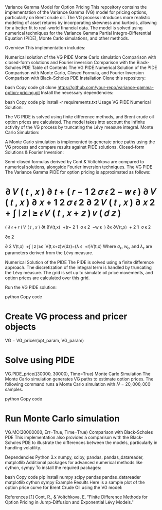 Variance Gamma Model for Option Pricing
This repository contains the implementation of the Variance Gamma (VG) model for pricing options, particularly on Brent crude oil. The VG process introduces more realistic modeling of asset returns by incorporating skewness and kurtosis, allowing for a better fit to real-world financial data. The model is solved using numerical techniques for the Variance Gamma Partial Integro-Differential Equation (PIDE), Monte Carlo simulations, and other methods.

Overview
This implementation includes:

Numerical solution of the VG PIDE
Monte Carlo simulation
Comparison with closed-form solutions and Fourier inversion
Comparison with the Black-Scholes PDE
Table of Contents
The VG PIDE
Numerical Solution of the PIDE
Comparison with Monte Carlo, Closed Formula, and Fourier Inversion
Comparison with Black-Scholes PDE
Installation
Clone this repository:

bash
Copy code
git clone https://github.com/your-repo/variance-gamma-option-pricing.git
Install the necessary dependencies:

bash
Copy code
pip install -r requirements.txt
Usage
VG PIDE Numerical Solution:

The VG PIDE is solved using finite difference methods, and Brent crude oil option prices are calculated.
The model takes into account the infinite activity of the VG process by truncating the Lévy measure integral.
Monte Carlo Simulation:

A Monte Carlo simulation is implemented to generate price paths using the VG process and compare results against PIDE solutions.
Closed-form Solutions & Fourier Inversion:

Semi-closed formulas derived by Cont & Voltchkova are compared to numerical solutions, alongside Fourier inversion techniques.
The VG PIDE <a id='sec1'></a>
The Variance Gamma PIDE for option pricing is approximated as follows:

∂
𝑉
(
𝑡
,
𝑥
)
∂
𝑡
+
(
𝑟
−
1
2
𝜎
𝜖
2
−
𝑤
𝜖
)
∂
𝑉
(
𝑡
,
𝑥
)
∂
𝑥
+
1
2
𝜎
𝜖
2
∂
2
𝑉
(
𝑡
,
𝑥
)
∂
𝑥
2
+
∫
∣
𝑧
∣
≥
𝜖
𝑉
(
𝑡
,
𝑥
+
𝑧
)
𝜈
(
𝑑
𝑧
)
=
(
𝜆
𝜖
+
𝑟
)
𝑉
(
𝑡
,
𝑥
)
∂t
∂V(t,x)
​
 +(r− 
2
1
​
 σ 
ϵ
2
​
 −w 
ϵ
​
 ) 
∂x
∂V(t,x)
​
 + 
2
1
​
 σ 
ϵ
2
​
  
∂x 
2
 
∂ 
2
 V(t,x)
​
 +∫ 
∣z∣≥ϵ
​
 V(t,x+z)ν(dz)=(λ 
ϵ
​
 +r)V(t,x)
Where $\sigma_\epsilon$, $w_\epsilon$, and $\lambda_\epsilon$ are parameters derived from the Lévy measure.

Numerical Solution of the PIDE <a id='sec2'></a>
The PIDE is solved using a finite difference approach. The discretization of the integral term is handled by truncating the Lévy measure. The grid is set up to simulate oil price movements, and option prices are calculated over this grid.

Run the VG PIDE solution:

python
Copy code
# Create VG process and pricer objects
VG = VG_pricer(opt_param, VG_param)

# Solve using PIDE
VG.PIDE_price((30000, 30000), Time=True)
Monte Carlo Simulation <a id='sec3'></a>
The Monte Carlo simulation generates VG paths to estimate option prices. The following command runs a Monte Carlo simulation with $N = 20,000,000$ samples.

python
Copy code
# Run Monte Carlo simulation
VG.MC(20000000, Err=True, Time=True)
Comparison with Black-Scholes PDE <a id='sec4'></a>
This implementation also provides a comparison with the Black-Scholes PDE to illustrate the differences between the models, particularly in handling volatility.

Dependencies
Python 3.x
numpy, scipy, pandas, pandas_datareader, matplotlib
Additional packages for advanced numerical methods like cython, sympy
To install the required packages:

bash
Copy code
pip install numpy scipy pandas pandas_datareader matplotlib cython sympy
Example Results
Here is a sample plot of the option price curve for Brent Crude Oil using the VG model:


References
[1] Cont, R., & Voltchkova, E. "Finite Difference Methods for Option Pricing in Jump-Diffusion and Exponential Lévy Models."
